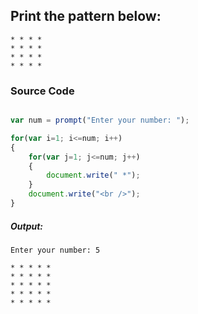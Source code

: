 ## Print the pattern below:
    * * * *
    * * * *
    * * * * 
    * * * *

### Source Code

```javascript

var num = prompt("Enter your number: ");

for(var i=1; i<=num; i++)
{
    for(var j=1; j<=num; j++)
    {
        document.write(" *");
    }
    document.write("<br />");
}

```
##### Output:

	Enter your number: 5

    * * * * *
    * * * * *
    * * * * *
    * * * * *
    * * * * *